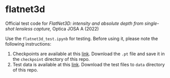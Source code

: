 # flatnet3d
Official test code for *FlatNet3D: intensity and absolute depth from single-shot lensless capture,* Optica JOSA A (2022)

Use the ```flatnet3d_test.ipynb``` for testing. Before using it, please note the following instructions:
1. Checkpoints are available at this [link](https://www.dropbox.com/s/d72bskg1swxaaal/model_2dunet_50dB_reg_50.pt?dl=0). Download the ```.pt``` file and save it in the ```checkpoint``` directory of this repo.
2. Test data is available at this [link](https://www.dropbox.com/sh/3u2oe8gscj38hx8/AADIUhmPK0qTmsOHqnwX_jrRa?dl=0). Download the test files to ```data``` directory of this repo.
